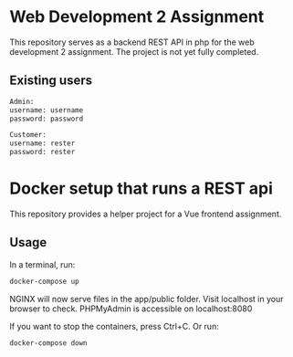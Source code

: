 # Web Development 2 Assignment
This repository serves as a backend REST API in php for the web development 2 assignment.
The project is not yet fully completed.

## Existing users
```bash
Admin:
username: username
password: password

Customer:
username: rester
password: rester
```


# Docker setup that runs a REST api
This repository provides a helper project for a Vue frontend assignment.

## Usage

In a terminal, run:
```bash
docker-compose up
```

NGINX will now serve files in the app/public folder. Visit localhost in your browser to check.
PHPMyAdmin is accessible on localhost:8080

If you want to stop the containers, press Ctrl+C. 
Or run:
```bash
docker-compose down
```

